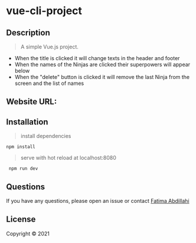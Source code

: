# vue-cli-project

## Description

> A simple Vue.js project. 
- When the title is clicked it will change texts in the header and footer
- When the names of the Ninjas are clicked their superpowers will appear below
- When the "delete" button is clicked it will remove the last Ninja from the screen and the list of names


## Website URL:



## Installation


>install dependencies
```
npm install
```


>serve with hot reload at localhost:8080
```
 npm run dev
```

## Questions

If you have any questions, please open an issue or contact [Fatima Abdillahi](https://github.com/Faduma92)

## License

Copyright © 2021 


